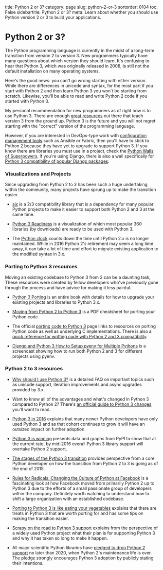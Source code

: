 title: Python 2 or 3?
category: page
slug: python-2-or-3
sortorder: 0104
toc: False
sidebartitle: Python 2 or 3?
meta: Learn about whether you should use Python version 2 or 3 to build your applications.


# Python 2 or 3?
The Python programming language is currently in the midst of a long-term
transition from version 2 to version 3. New programmers typically have many
questions about which version they should learn. It's confusing to hear
that Python 3, which was originally released in 2008, is still not the default
installation on many operating systems.

Here's the good news: you can't go wrong starting with either version. While 
there are differences in unicode and syntax, for the most part if you 
start with Python 2 and then learn Python 3 you won't be starting from 
scratch. Likewise, you'll be able to read and write Python 2 code if you 
started with Python 3.

My personal recommendation for new programmers as of right now is to use
Python 3. There are enough [great resources](/best-python-resources.html)
out there that teach version 3 from the ground up. Python 3 is the future
and you will not regret starting with the "correct" version of the
programming language.

However, if you are interested in DevOps-type work with 
[configuration management tools](/configuration-management.html) such as 
Ansible or Fabric, then you'll have to stick to Python 2 because they have
yet to upgrade to support Python 3. If you know there are libraries you must
use in a project, check the 
[Python Walls of Superpowers](https://python3wos.appspot.com/). If you're
using Django, there is also a wall specifically for 
[Python 3 compatibility of popular Django packages](http://djangowos.com/).


### Visualizations and Projects
Since upgrading from Python 2 to 3 has been such a huge undertaking within
the community, many projects have sprung up to make the transition easier.

* [six](https://pythonhosted.org/six/) is a 2/3 compatibility library that
  is a dependency for many popular Python projects to make it easier to
  support both Python 2 and 3 at the same time.

* [Python 3 Readiness](http://py3readiness.org/) is a visualization of
  which most popular 360 libraries (by downloads) are ready to be
  used with Python 3.

* The [Python clock](https://pythonclock.org/) counts down the time until
  Python 2.x is no longer maintained. While in 2016 Python 2's retirement
  may seem a long time away, it can take a lot of time and effort to migrate
  existing application to the modified syntax in 3.x.


### Porting to Python 3 resources
Moving an existing codebase to Python 3 from 2 can be a daunting task,
These resources were created by fellow developers who've previously
gone through the process and have advice for making it less painful.

* [Python 3 Porting](http://python3porting.com/) is an entire book with
  details for how to upgrade your existing projects and libraries to 
  Python 3.x.
  
* [Moving from Python 2 to Python 3](http://ptgmedia.pearsoncmg.com/imprint_downloads/informit/promotions/python/python2python3.pdf)
  is a PDF cheatsheet for porting your Python code.

* The official 
  [porting code to Python 3](https://wiki.python.org/moin/PortingToPy3k/)
  page links to resources on porting Python code as well as underlying C
  implementations. There is also a 
  [quick reference for writting code with Python 2 and 3 compatibility](https://wiki.python.org/moin/PortingToPy3k/BilingualQuickRef).

* [Django and Python 3 How to Setup pyenv for Multiple Pythons](https://godjango.com/96-django-and-python-3-how-to-setup-pyenv-for-multiple-pythons/)
  is a screencast showing how to run both Python 2 and 3 for different
  projects using pyenv.


### Python 2 to 3 resources
* [Why should I use Python 3?](https://eev.ee/blog/2016/07/31/python-faq-why-should-i-use-python-3/)
  is a detailed FAQ on important topics such as unicode support, iteration
  improvements and async upgrades provided by 3.x.

* Want to know all of the advantages and what's changed in Python 3 
  compared to Python 2? There's 
  [an official guide to Python 3 changes](https://docs.python.org/3/whatsnew/index.html)
  you'll want to read.

* [Python 3 in 2016](https://hynek.me/articles/python3-2016/) explains
  that many newer Python developers have only used Python 3 and as that
  cohort continues to grow it will have an outsized impact on further
  adoption.

* [Python 3 is winning](https://blogs.msdn.microsoft.com/pythonengineering/2016/03/08/python-3-is-winning/)
  presents data and graphs from PyPI to show that at the current rate,
  by mid-2016 overall Python 3 library support will overtake Python 2 
  support.

* [The stages of the Python 3 transition](http://www.snarky.ca/the-stages-of-the-python-3-transition)
  provides perspective from a core Python developer on how the transition from
  Python 2 to 3 is going as of the end of 2015.

* [Rules for Radicals: Changing the Culture of Python at Facebook](https://www.youtube.com/watch?v=nRtp9NgtXiA)
  is a fascinating look at how Facebook moved from primarily Python 2
  up to Python 3 due to the efforts of a small passionate group of
  developers within the company. Definitely worth watching to understand
  how to shift a large organization with an established codebase.

* [Porting to Python 3 is like eating your vegetables](http://nothingbutsnark.svbtle.com/porting-to-python-3-is-like-eating-your-vegetables)
  explains that there are treats in Python 3 that are worth porting for and
  has some tips on making the transition easier.

* [Scrapy on the road to Python 3 support](http://blog.scrapinghub.com/2015/08/19/scrapy-on-the-road-to-python-3-support/)
  explains from the perspective of a widely used Python project what their
  plan is for supporting Python 3 and why it has taken so long to make it 
  happen.

* All major scientific Python libraries have 
  [pledged to drop Python 2 support](https://python3statement.github.io/)
  no later than 2020, when Python 2's maintenance life is over. The pledge 
  strongly encourages Python 3 adoption by publicly stating their
  intentions. 

